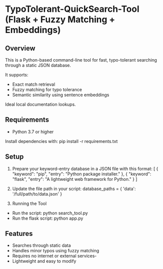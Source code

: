 # TypoTolerant-QuickSearch-Tool (Flask + Fuzzy Matching + Embeddings)

## Overview
This is a Python-based command-line tool for fast, typo-tolerant searching through a static JSON database.

It supports:
- Exact match retrieval
- Fuzzy matching for typo tolerance
- Semantic similarity using sentence embeddings

Ideal local documentation lookups.

## Requirements
- Python 3.7 or higher

Install dependencies with:
  pip install -r requirements.txt

## Setup
1. Prepare your keyword-entry database in a JSON file with this format:
    [
      {
        "keyword": "pip",
        "entry": "Python package installer."
      },
      {
        "keyword": "flask",
        "entry": "A lightweight web framework for Python."
      }
    ]

2. Update the file path in your script:
    database_paths = {
        'data': '/full/path/to/data.json'
    }
3. Running the Tool
- Run the script:
    python search_tool.py
- Run the flask script:
    python app.py
## Features
- Searches through static data
- Handles minor typos using fuzzy matching
- Requires no internet or external services-
- Lightweight and easy to modify
